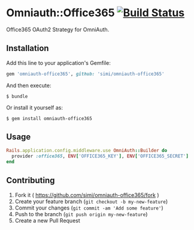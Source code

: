 # Omniauth::Office365 [![Build Status](https://travis-ci.org/simi/omniauth-office365.svg?branch=master)](https://travis-ci.org/simi/omniauth-office365)

Office365 OAuth2 Strategy for OmniAuth.

## Installation

Add this line to your application's Gemfile:

```ruby
gem 'omniauth-office365', github: 'simi/omniauth-office365'
```

And then execute:

    $ bundle

Or install it yourself as:

    $ gem install omniauth-office365

## Usage

```ruby
Rails.application.config.middleware.use OmniAuth::Builder do
  provider :office365, ENV['OFFICE365_KEY'], ENV['OFFICE365_SECRET']
end
```


## Contributing

1. Fork it ( https://github.com/simi/omniauth-office365/fork )
2. Create your feature branch (`git checkout -b my-new-feature`)
3. Commit your changes (`git commit -am 'Add some feature'`)
4. Push to the branch (`git push origin my-new-feature`)
5. Create a new Pull Request
